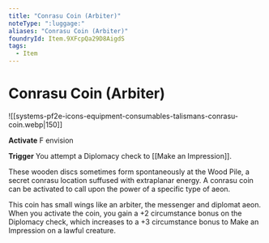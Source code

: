 ```yaml
---
title: "Conrasu Coin (Arbiter)"
noteType: ":luggage:"
aliases: "Conrasu Coin (Arbiter)"
foundryId: Item.9XFcpQa29D8AigdS
tags:
  - Item
---
```


# Conrasu Coin (Arbiter)
![[systems-pf2e-icons-equipment-consumables-talismans-conrasu-coin.webp|150]]

**Activate** F envision

**Trigger** You attempt a Diplomacy check to [[Make an Impression]].

These wooden discs sometimes form spontaneously at the Wood Pile, a secret conrasu location suffused with extraplanar energy. A conrasu coin can be activated to call upon the power of a specific type of aeon.

This coin has small wings like an arbiter, the messenger and diplomat aeon. When you activate the coin, you gain a +2 circumstance bonus on the Diplomacy check, which increases to a +3 circumstance bonus to Make an Impression on a lawful creature.
